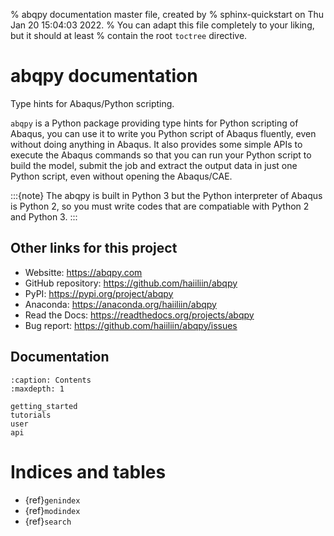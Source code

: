% abqpy documentation master file, created by
% sphinx-quickstart on Thu Jan 20 15:04:03 2022.
% You can adapt this file completely to your liking, but it should at least
% contain the root `toctree` directive.

# abqpy documentation

Type hints for Abaqus/Python scripting.

`abqpy` is a Python package providing type hints for Python scripting of Abaqus, you can
use it to write you Python script of Abaqus fluently, even without doing anything in Abaqus.
It also provides some simple APIs to execute the Abaqus commands so that you can run your
Python script to build the model, submit the job and extract the output data in just one
Python script, even without opening the Abaqus/CAE.

:::{note}
The abqpy is built in Python 3 but the Python interpreter of Abaqus is Python 2, so you
must write codes that are compatiable with Python 2 and Python 3.
:::

## Other links for this project

- Websitte: <https://abqpy.com>
- GitHub repository: <https://github.com/haiiliin/abqpy>
- PyPI: <https://pypi.org/project/abqpy>
- Anaconda: <https://anaconda.org/haiiliin/abqpy>
- Read the Docs: <https://readthedocs.org/projects/abqpy>
- Bug report: <https://github.com/haiiliin/abqpy/issues>

## Documentation

```{toctree}
:caption: Contents
:maxdepth: 1

getting_started
tutorials
user
api
```

# Indices and tables

- {ref}`genindex`
- {ref}`modindex`
- {ref}`search`
